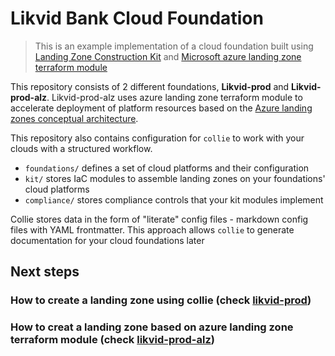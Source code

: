 # Likvid Bank Cloud Foundation

> This is an example implementation of a cloud foundation built using
> [Landing Zone Construction Kit](https://landingzone.meshcloud.io)
> and [Microsoft azure landing zone terraform module](https://github.com/Azure/terraform-azurerm-caf-enterprise-scale)

This repository consists of 2 different foundations, **Likvid-prod** and **Likvid-prod-alz**. 
Likvid-prod-alz uses azure landing zone terraform module to accelerate deployment of platform resources based on the [Azure landing zones conceptual architecture](https://docs.microsoft.com/azure/cloud-adoption-framework/ready/landing-zone#azure-landing-zone-conceptual-architecture). 

This repository also contains configuration for `collie` to work with your clouds with a structured workflow.

- `foundations/` defines a set of cloud platforms and their configuration
- `kit/` stores IaC modules to assemble landing zones on your foundations' cloud platforms
- `compliance/` stores compliance controls that your kit modules implement

Collie stores data in the form of "literate" config files - markdown config files with YAML frontmatter.
This approach allows `collie` to generate documentation for your cloud foundations later

## Next steps

### How to create a landing zone using collie (check [likvid-prod](https://github.com/likvid-bank/likvid-cloudfoundation/tree/main/foundations/likvid-prod))

### How to creat a landing zone based on azure landing zone terraform module (check [likvid-prod-alz](https://github.com/likvid-bank/likvid-cloudfoundation/tree/main/foundations/likvid-prod-alz))

